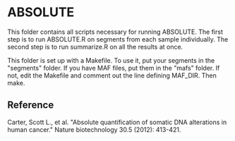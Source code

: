 ABSOLUTE
========

This folder contains all scripts necessary for running ABSOLUTE. The first step
is to run ABSOLUTE.R on segments from each sample individually. The second step
is to run summarize.R on all the results at once.

This folder is set up with a Makefile. To use it, put your segments in the
"segments" folder. If you have MAF files, put them in the "mafs" folder. If
not, edit the Makefile and comment out the line defining MAF_DIR. Then make. 

Reference
---------
Carter, Scott L., et al. "Absolute quantification of somatic DNA alterations in
human cancer." Nature biotechnology 30.5 (2012): 413-421.
